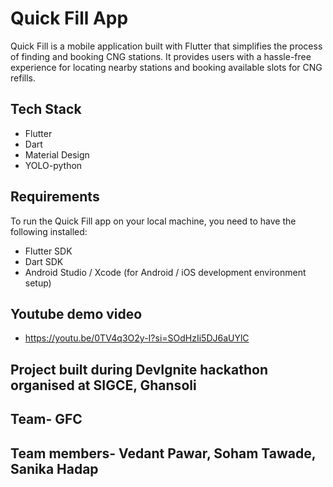 # Quick Fill App

Quick Fill is a mobile application built with Flutter that simplifies the process of finding and booking CNG stations. It provides users with a hassle-free experience for locating nearby stations and booking available slots for CNG refills.

## Tech Stack

- Flutter
- Dart
- Material Design
- YOLO-python

## Requirements

To run the Quick Fill app on your local machine, you need to have the following installed:

- Flutter SDK
- Dart SDK
- Android Studio / Xcode (for Android / iOS development environment setup)

## Youtube demo video
- https://youtu.be/0TV4q3O2y-I?si=SOdHzIi5DJ6aUYlC


## Project built during DevIgnite hackathon organised at SIGCE, Ghansoli
## Team- GFC
## Team members- Vedant Pawar, Soham Tawade, Sanika Hadap

